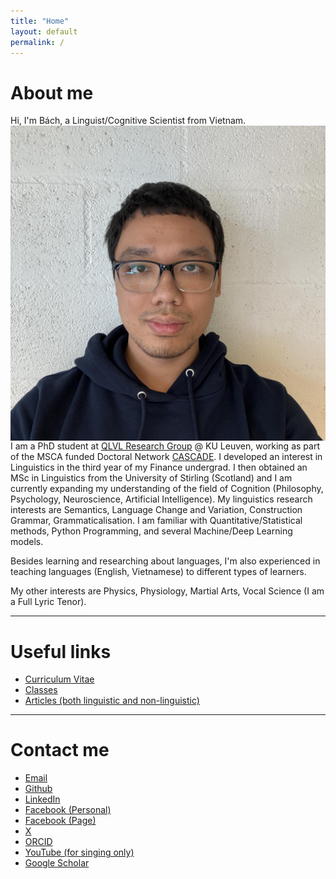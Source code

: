 ```yaml
---
title: "Home"
layout: default
permalink: /
---
```


# About me 
Hi, I'm Bách, a Linguist/Cognitive Scientist from Vietnam.
<img src="/_media/Mugshot.jpg" alt="Mugshot" style="float: right; margin-left: 20px;">

I am a PhD student at [QLVL Research Group](https://www.arts.kuleuven.be/ling/qlvl) @ KU Leuven, working as part of the MSCA funded Doctoral Network [CASCADE](https://www.horizoncascade.net/).
I developed an interest in Linguistics in the third year of my Finance undergrad. I then obtained an MSc in Linguistics from the University of Stirling (Scotland) and I am currently expanding my understanding of the field of Cognition (Philosophy, Psychology, Neuroscience, Artificial Intelligence). My linguistics research interests are Semantics, Language Change and Variation, Construction Grammar, Grammaticalisation. I am familiar with Quantitative/Statistical methods, Python Programming, and several Machine/Deep Learning models.

Besides learning and researching about languages, I'm also experienced in teaching languages (English, Vietnamese) to different types of learners. 

My other interests are Physics, Physiology, Martial Arts, Vocal Science (I am a Full Lyric Tenor).

---

# Useful links

- [Curriculum Vitae](cv.md)
- [Classes](classes.md)
- [Articles (both linguistic and non-linguistic)](articles.md)

---

# Contact me

- [Email](mailto:phantatbach@gmail.com)
- [Github](https://github.com/phantatbach)
- [LinkedIn](https://linkedin.com/in/phantatbach)
- [Facebook (Personal)](https://facebook.com/phantatbach)
- [Facebook (Page)](https://www.facebook.com/bachclasses)
- [X](https://x.com/phantatbach)
- [ORCID](https://orcid.org/0000-0002-8216-4978)
- [YouTube (for singing only)](https://youtube.com/@phantatbach)
- [Google Scholar](https://scholar.google.com/citations?user=wqWxx7wAAAAJ&hl=en)

